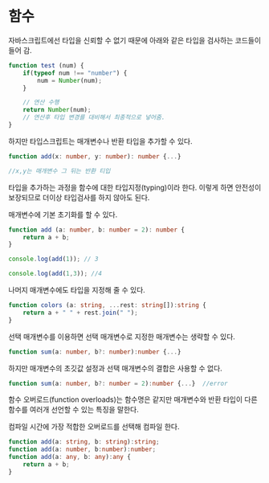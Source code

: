 # 함수  

자바스크립트에선 타입을 신뢰할 수 없기 때문에 아래와 같은 타입을 검사하는 코드들이 들어 감.  

```javascript  
function test (num) {
    if(typeof num !== "number") {
        num = Number(num);
    }

    // 연산 수행  
    return Number(num);
    // 연산후 타입 변경를 대비해서 최종적으로 넣어줌.  
}  
```  

하지만 타입스크립트는 매개변수나 반환 타입을 추가할 수 있다.  

```typescript    
function add(x: number, y: number): number {...}

//x,y는 매개변수 그 뒤는 반환 티입    
```  

타입을 추가하는 과정을 함수에 대한 타입지정(typing)이라 한다. 이렇게 하면 안전성이 보장되므로 더이상 타입검사를 하지 않아도 된다.  

매개변수에 기본 초기화를 할 수 있다.  

```typescript  
function add (a: number, b: number = 2): number {
    return a + b;
}

console.log(add(1)); // 3  

console.log(add(1,3)); //4  
```  

나머지 매개변수에도 타입을 지정해 줄 수 있다.  

``` typescript  
function colors (a: string, ...rest: string[]):string {
    return a + " " + rest.join(" ");
}
```  

선택 매개변수를 이용하면 선택 매개변수로 지정한 매개변수는 생략할 수 있다.  

```typescript  
function sum(a: number, b?: number):number {...}  
```  

하지만 매개변수의 초깃값 설정과 선택 매개변수의 결합은 사용할 수 없다.  

```typescript  
function sum(a: number, b?: number = 2):number {...}  //error   
```  

함수 오버로드(function overloads)는 함수명은 같지만 매개변수와 반환 타입이 다른 함수를 여러개 선언할 수 있는 특징을 말한다.  

컴파일 시간에 가장 적합한 오버로드를 선택해 컴파일 한다.  

```typescript  
function add(a: string, b: string):string;   
function add(a: number, b:number):number;  
function add(a: any, b: any):any {  
    return a + b;  
}  
```  




